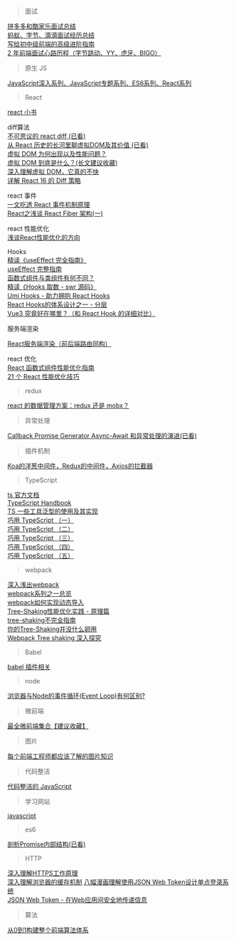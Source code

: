 <!--
 * @Author: rockyWu
 * @Date: 2020-05-20 18:44:23
 * @Description: 
 * @LastEditors: rockyWu
 * @LastEditTime: 2020-07-23 18:20:34
--> 
> 面试  

[拼多多和酷家乐面试总结](https://mp.weixin.qq.com/s/EG5HCgz_M1S2Xbky0lgDxg)  
[蚂蚁、字节、滴滴面试经历总结](https://juejin.im/post/5ec2123e6fb9a0433c50b64f)  
[写给初中级前端的高级进阶指南](https://github.com/sl1673495/blogs/issues/37)   
[2 年前端面试心路历程（字节跳动、YY、虎牙、BIGO）](https://mp.weixin.qq.com/s?__biz=MzAwNDcyNjI3OA==&mid=2650844586&idx=1&sn=213dfe9b19b9fc1f5b479b3aec226b58&chksm=80d386c3b7a40fd545b72587440358fedbc8e324e330e1879a7320336545e6659d309b9ac126&mpshare=1&scene=1&srcid=0722yQUI9ItwluYLOuy07taE&sharer_sharetime=1595382651007&sharer_shareid=fcc79f8b8f94a61ebb2d3a8c8ab8b4fd&key=28b32a5b213a4e2f6431c176de888d86c75cdfd40accac5fb0c07ee6678689ce5c70a328f49d24590adba133f89e0f5468aace1cf8dcf8535ac339bbd3348e7851df54f1a0107d47171abd9f8f168607&ascene=1&uin=MTIxNDMzNjQ2MA%3D%3D&devicetype=Windows+7+x64&version=62090529&lang=zh_CN&exportkey=A4byjRUdi0%2FYJVQIJkI05Sg%3D&pass_ticket=q04K%2BUrq%2B1aHQ%2F9FC1qVxEFjcbRcXejyeoTeF34d1b5cYfE%2BFrRxfmca58vsorb4)


> 原生 JS

[JavaScript深入系列、JavaScript专题系列、ES6系列、React系列](https://github.com/mqyqingfeng/Blog)  


> React  

[react 小书](http://huziketang.mangojuice.top/books/react/)  

diff算法  
[不可思议的 react diff (已看)](https://zhuanlan.zhihu.com/p/20346379)  
[从 React 历史的长河里聊虚拟DOM及其价值 (已看)](https://mp.weixin.qq.com/s/zCGQEpEGJYQWMMvZfyUYHg)  
[虚拟 DOM 为何出现以及性能问题？](https://blog.csdn.net/hjc256/article/details/97135687)  
[虚拟 DOM 到底是什么？(长文建议收藏)](https://mp.weixin.qq.com/s/oAlVmZ4Hbt2VhOwFEkNEhw)  
[深入理解虚拟 DOM，它真的不快](https://mp.weixin.qq.com/s/cz5DBpqFiadL4IQofiWY3A)  
[详解 React 16 的 Diff 策略](https://mp.weixin.qq.com/s?__biz=MzI1ODk2Mjk0Nw==&mid=2247484536&idx=1&sn=94777b8c1aab80dffe1fc224bec02c72&scene=21#wechat_redirect)   

react 事件  
[一文吃透 React 事件机制原理](https://toutiao.io/posts/28of14w/preview)  
[React之浅谈 React Fiber 架构(一)](https://mp.weixin.qq.com/s?__biz=MzI1ODk2Mjk0Nw==&mid=2247484469&idx=1&sn=f68d044f1b0e4e2eb981e3878427b75b&scene=21#wechat_redirect)  


react 性能优化  
[浅谈React性能优化的方向](https://zhuanlan.zhihu.com/p/74229420)  


Hooks  
[精读《useEffect 完全指南》](https://github.com/dt-fe/weekly/blob/v2/096.%E7%B2%BE%E8%AF%BB%E3%80%8AuseEffect%20%E5%AE%8C%E5%85%A8%E6%8C%87%E5%8D%97%E3%80%8B.md)  
[useEffect 完整指南](https://overreacted.io/zh-hans/a-complete-guide-to-useeffect/)  
[函数式组件与类组件有何不同？](https://overreacted.io/zh-hans/how-are-function-components-different-from-classes/)  
[精读《Hooks 取数 - swr 源码》](https://segmentfault.com/a/1190000020964640)  
[Umi Hooks - 助力拥抱 React Hooks](https://zhuanlan.zhihu.com/p/103150605?utm_source=wechat_session)  
[React Hooks的体系设计之一 - 分层](https://zhuanlan.zhihu.com/p/106665408)  
[Vue3 究竟好在哪里？（和 React Hook 的详细对比）](https://zhuanlan.zhihu.com/p/133819602)

服务端渲染

[React服务端渲染（前后端路由同构）](https://juejin.im/post/5bbedfca5188255c5e670682)  

react 优化  
[React 函数式组件性能优化指南](https://mp.weixin.qq.com/s?__biz=MzI1ODk2Mjk0Nw==&mid=2247484774&idx=1&sn=9dc58e54a28755504d58bef49a78f3b4&scene=21#wechat_redirect)  
[21 个 React 性能优化技巧](https://www.infoq.cn/article/KVE8xtRs-uPphptq5LUz)  

> redux  

[react 的数据管理方案：redux 还是 mobx？](https://www.imweb.io/topic/59f4833db72024f03c7f49b4)  


> 异常处理

[Callback Promise Generator Async-Await 和异常处理的演进(已看)](https://juejin.im/post/589036f8570c3500621a3be2)  

> 插件机制  

[Koa的洋葱中间件，Redux的中间件，Axios的拦截器](https://juejin.im/post/5e13ea6a6fb9a0482b297e8e) 
 
> TypeScript  

[ts 官方文档](https://www.tslang.cn/samples/index.html)  
[TypeScript Handbook](https://zhongsp.gitbooks.io/typescript-handbook/content/)  
[TS 一些工具泛型的使用及其实现](https://zhuanlan.zhihu.com/p/40311981)  
[巧用 TypeScript （一）](https://juejin.im/post/5bba114f6fb9a05cd31ed114)  
[巧用 TypeScript （二）](https://juejin.im/post/5bded28451882516bd2c4b39)  
[巧用 TypeScript （三）](https://juejin.im/post/5bf15bf051882511630d3ec3)  
[巧用 TypeScript （四）](https://juejin.im/post/5c1635dde51d452a606844b4)  
[巧用 TypeScript （五）](https://juejin.im/post/5c8a518ee51d455e4d719e2e)  

> webpack  

[深入浅出webpack](http://www.xbhub.com/wiki/webpack/)  
[webpack系列之一总览](https://github.com/DDFE/DDFE-blog/issues/36)   
[webpack如何实现动态导入](https://juejin.im/post/5d26e7d1518825290726f67a)  
[Tree-Shaking性能优化实践 - 原理篇](https://juejin.im/post/5a4dc842518825698e7279a9)  
[tree-shaking不完全指南](https://juejin.im/post/5a64724df265da3e5a575d65)  
[你的Tree-Shaking并没什么卵用](https://juejin.im/post/5a5652d8f265da3e497ff3de)  
[Webpack Tree shaking 深入探究](https://juejin.im/post/5bb8ef58f265da0a972e3434)


> Babel

[babel 插件相关](https://juejin.im/post/5a9315e46fb9a0633a711f25)  

> node 

[浏览器与Node的事件循环(Event Loop)有何区别?](https://juejin.im/post/5c337ae06fb9a049bc4cd218#heading-12)  



> 微前端  

[最全微前端集合【建议收藏】](https://juejin.im/post/5e01f2bff265da33e2290c75)  

> 图片  

[每个前端工程师都应该了解的图片知识](https://mp.weixin.qq.com/s?__biz=MzI1ODk2Mjk0Nw==&mid=2247484351&idx=1&sn=e88a658e93cd5e3fa4abd035714d2fa4&chksm=ea0160d3dd76e9c56df658fab1466d41751b90e05bd6a27b972ebf5f5d7204d11c6cd4d8a089&scene=21#wechat_redirect)  


> 代码整洁

[代码整洁的 JavaScript](https://github.com/beginor/clean-code-javascript/blob/master/README.md)  

> 学习网站

[javascript](https://dev.to/t/javascript)  

> es6  

[剖析Promise内部结构(已看)](https://github.com/xieranmaya/blog/issues/3)

> HTTP

[深入理解HTTPS工作原理](https://juejin.im/post/5ca6a109e51d4544e27e3048)  
[深入理解浏览器的缓存机制](https://www.jianshu.com/p/54cc04190252)
[八幅漫画理解使用JSON Web Token设计单点登录系统](http://blog.leapoahead.com/2015/09/07/user-authentication-with-jwt/)  
[JSON Web Token - 在Web应用间安全地传递信息](http://blog.leapoahead.com/2015/09/06/understanding-jwt/)

> 算法

[从0到1构建整个前端算法体系](https://github.com/sisterAn/JavaScript-Algorithms)  


